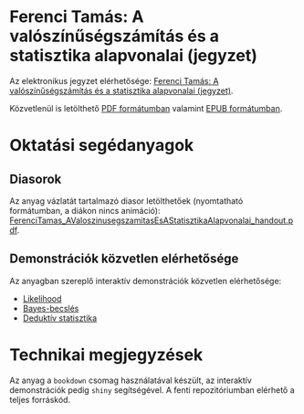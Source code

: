 # Ferenci Tamás: A valószínűségszámítás és a statisztika alapvonalai (jegyzet)

Az elektronikus jegyzet elérhetősége: [Ferenci Tamás: A valószínűségszámítás és a statisztika alapvonalai (jegyzet)](https://tamas-ferenci.github.io/FerenciTamas_AValoszinusegszamitasEsAStatisztikaAlapvonalai/).

Közvetlenül is letölthető [PDF formátumban](https://github.com/tamas-ferenci/FerenciTamas_AValoszinusegszamitasEsAStatisztikaAlapvonalai/blob/main/docs/FerenciTamas_AValoszinusegszamitasEsAStatisztikaAlapvonalai.pdf) valamint [EPUB formátumban](https://github.com/tamas-ferenci/FerenciTamas_AValoszinusegszamitasEsAStatisztikaAlapvonalai/blob/main/docs/FerenciTamas_AValoszinusegszamitasEsAStatisztikaAlapvonalai.epub).

# Oktatási segédanyagok

## Diasorok

Az anyag vázlatát tartalmazó diasor letölthetőek (nyomtatható formátumban, a diákon nincs animáció): [FerenciTamas_AValoszinusegszamitasEsAStatisztikaAlapvonalai_handout.pdf](https://github.com/tamas-ferenci/FerenciTamas_AValoszinusegszamitasEsAStatisztikaAlapvonalai/blob/main/docs/FerenciTamas_AValoszinusegszamitasEsAStatisztikaAlapvonalai_handout.pdf).

## Demonstrációk közvetlen elérhetősége

Az anyagban szereplő interaktív demonstrációk közvetlen elérhetősége:

- [Likelihood](https://research.physcon.uni-obuda.hu/Likelihood/)
- [Bayes-becslés](https://research.physcon.uni-obuda.hu/BayesBecsles/)
- [Deduktív statisztika](https://research.physcon.uni-obuda.hu/Deduktiv/)

# Technikai megjegyzések

Az anyag a `bookdown` csomag használatával készült, az interaktív demonstrációk pedig `shiny` segítségével. A fenti repozitóriumban elérhető a teljes forráskód.